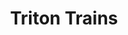 ---
layout: product
product_id: 7028174749758
id: 7028174749758
title: Triton Trains
body_html: >-
  <p><meta charset="utf-8"><span>Taken in New Jersey during the spring of
  2022.</span></p>

  <p><meta charset="utf-8">While waiting to be driven to the helipad for our helicopter trip, the sun peeking through the overcast skies lit up the perfectly aligned cargo trucks in the trainyard. Oddly enough, it's one of my favourite photos from the trip.</p>
vendor: Connell McCarthy
product_type: Posters, Prints, & Visual Artwork
created_at: 2022-07-22T11:57:47-04:00
handle: triton-trains
updated_at: 2022-07-23T13:59:37-04:00
published_at: 2022-07-22T12:01:02-04:00
template_suffix: ""
status: active
published_scope: global
tags: automobiles, batch-06, city, urban
admin_graphql_api_id: gid://shopify/Product/7028174749758
variants:
  - product_id: 7028174749758
    id: 39813197004862
    title: 8x10" / Full Colour
    price: "35.00"
    sku: CM-PP-B6-13-XXS-FC
    position: 1
    inventory_policy: continue
    compare_at_price: null
    fulfillment_service: manual
    inventory_management: shopify
    option1: 8x10"
    option2: Full Colour
    option3: null
    created_at: 2022-07-22T11:57:47-04:00
    updated_at: 2022-07-22T12:01:02-04:00
    taxable: true
    barcode: null
    grams: 208
    image_id: 29499968389182
    weight: 0.208
    weight_unit: kg
    inventory_item_id: 41909001388094
    inventory_quantity: 100
    old_inventory_quantity: 100
    requires_shipping: true
    admin_graphql_api_id: gid://shopify/ProductVariant/39813197004862
  - product_id: 7028174749758
    id: 39813197037630
    title: 8x10" / Black & White
    price: "35.00"
    sku: CM-PP-B6-13-XXS-FC
    position: 2
    inventory_policy: continue
    compare_at_price: null
    fulfillment_service: manual
    inventory_management: shopify
    option1: 8x10"
    option2: Black & White
    option3: null
    created_at: 2022-07-22T11:57:47-04:00
    updated_at: 2022-07-22T12:01:02-04:00
    taxable: true
    barcode: null
    grams: 208
    image_id: 29499968421950
    weight: 0.208
    weight_unit: kg
    inventory_item_id: 41909001420862
    inventory_quantity: 100
    old_inventory_quantity: 100
    requires_shipping: true
    admin_graphql_api_id: gid://shopify/ProductVariant/39813197037630
  - product_id: 7028174749758
    id: 39813197070398
    title: 8.5x11" / Full Colour
    price: "35.00"
    sku: CM-PP-B6-13-XS-FC
    position: 3
    inventory_policy: continue
    compare_at_price: null
    fulfillment_service: manual
    inventory_management: shopify
    option1: 8.5x11"
    option2: Full Colour
    option3: null
    created_at: 2022-07-22T11:57:47-04:00
    updated_at: 2022-07-22T12:01:03-04:00
    taxable: true
    barcode: null
    grams: 208
    image_id: 29499968389182
    weight: 0.208
    weight_unit: kg
    inventory_item_id: 41909001453630
    inventory_quantity: 100
    old_inventory_quantity: 100
    requires_shipping: true
    admin_graphql_api_id: gid://shopify/ProductVariant/39813197070398
  - product_id: 7028174749758
    id: 39813197103166
    title: 8.5x11" / Black & White
    price: "35.00"
    sku: CM-PP-B6-13-XS-BW
    position: 4
    inventory_policy: continue
    compare_at_price: null
    fulfillment_service: manual
    inventory_management: shopify
    option1: 8.5x11"
    option2: Black & White
    option3: null
    created_at: 2022-07-22T11:57:47-04:00
    updated_at: 2022-07-22T12:01:03-04:00
    taxable: true
    barcode: null
    grams: 208
    image_id: 29499968421950
    weight: 0.208
    weight_unit: kg
    inventory_item_id: 41909001486398
    inventory_quantity: 100
    old_inventory_quantity: 100
    requires_shipping: true
    admin_graphql_api_id: gid://shopify/ProductVariant/39813197103166
  - product_id: 7028174749758
    id: 39813197135934
    title: 13x19" / Full Colour
    price: "40.00"
    sku: CM-PP-B6-13-S-FC
    position: 5
    inventory_policy: continue
    compare_at_price: null
    fulfillment_service: manual
    inventory_management: shopify
    option1: 13x19"
    option2: Full Colour
    option3: null
    created_at: 2022-07-22T11:57:47-04:00
    updated_at: 2022-07-22T12:01:03-04:00
    taxable: true
    barcode: null
    grams: 208
    image_id: 29499968389182
    weight: 0.208
    weight_unit: kg
    inventory_item_id: 41909001519166
    inventory_quantity: 100
    old_inventory_quantity: 100
    requires_shipping: true
    admin_graphql_api_id: gid://shopify/ProductVariant/39813197135934
  - product_id: 7028174749758
    id: 39813197168702
    title: 13x19" / Black & White
    price: "40.00"
    sku: CM-PP-B6-13-S-BW
    position: 6
    inventory_policy: continue
    compare_at_price: null
    fulfillment_service: manual
    inventory_management: shopify
    option1: 13x19"
    option2: Black & White
    option3: null
    created_at: 2022-07-22T11:57:47-04:00
    updated_at: 2022-07-22T12:01:03-04:00
    taxable: true
    barcode: null
    grams: 208
    image_id: 29499968421950
    weight: 0.208
    weight_unit: kg
    inventory_item_id: 41909001551934
    inventory_quantity: 100
    old_inventory_quantity: 100
    requires_shipping: true
    admin_graphql_api_id: gid://shopify/ProductVariant/39813197168702
  - product_id: 7028174749758
    id: 39813197201470
    title: 16x20" / Full Colour
    price: "50.00"
    sku: CM-PP-B6-13-M-FC
    position: 7
    inventory_policy: continue
    compare_at_price: null
    fulfillment_service: manual
    inventory_management: shopify
    option1: 16x20"
    option2: Full Colour
    option3: null
    created_at: 2022-07-22T11:57:47-04:00
    updated_at: 2022-07-22T12:01:03-04:00
    taxable: true
    barcode: null
    grams: 208
    image_id: 29499968389182
    weight: 0.208
    weight_unit: kg
    inventory_item_id: 41909001584702
    inventory_quantity: 100
    old_inventory_quantity: 100
    requires_shipping: true
    admin_graphql_api_id: gid://shopify/ProductVariant/39813197201470
  - product_id: 7028174749758
    id: 39813197234238
    title: 16x20" / Black & White
    price: "50.00"
    sku: CM-PP-B6-13-M-BW
    position: 8
    inventory_policy: continue
    compare_at_price: null
    fulfillment_service: manual
    inventory_management: shopify
    option1: 16x20"
    option2: Black & White
    option3: null
    created_at: 2022-07-22T11:57:47-04:00
    updated_at: 2022-07-22T12:01:03-04:00
    taxable: true
    barcode: null
    grams: 208
    image_id: 29499968421950
    weight: 0.208
    weight_unit: kg
    inventory_item_id: 41909001617470
    inventory_quantity: 100
    old_inventory_quantity: 100
    requires_shipping: true
    admin_graphql_api_id: gid://shopify/ProductVariant/39813197234238
  - product_id: 7028174749758
    id: 39813197267006
    title: 20x24" / Full Colour
    price: "60.00"
    sku: CM-PP-B6-13-L-FC
    position: 9
    inventory_policy: continue
    compare_at_price: null
    fulfillment_service: manual
    inventory_management: shopify
    option1: 20x24"
    option2: Full Colour
    option3: null
    created_at: 2022-07-22T11:57:47-04:00
    updated_at: 2022-07-22T12:01:03-04:00
    taxable: true
    barcode: null
    grams: 208
    image_id: 29499968389182
    weight: 0.208
    weight_unit: kg
    inventory_item_id: 41909001650238
    inventory_quantity: 100
    old_inventory_quantity: 100
    requires_shipping: true
    admin_graphql_api_id: gid://shopify/ProductVariant/39813197267006
  - product_id: 7028174749758
    id: 39813197299774
    title: 20x24" / Black & White
    price: "60.00"
    sku: CM-PP-B6-13-L-BW
    position: 10
    inventory_policy: continue
    compare_at_price: null
    fulfillment_service: manual
    inventory_management: shopify
    option1: 20x24"
    option2: Black & White
    option3: null
    created_at: 2022-07-22T11:57:47-04:00
    updated_at: 2022-07-22T12:01:03-04:00
    taxable: true
    barcode: null
    grams: 208
    image_id: 29499968421950
    weight: 0.208
    weight_unit: kg
    inventory_item_id: 41909001683006
    inventory_quantity: 100
    old_inventory_quantity: 100
    requires_shipping: true
    admin_graphql_api_id: gid://shopify/ProductVariant/39813197299774
  - product_id: 7028174749758
    id: 39813197332542
    title: 20x30" / Full Colour
    price: "70.00"
    sku: CM-PP-B6-13-XL-FC
    position: 11
    inventory_policy: continue
    compare_at_price: null
    fulfillment_service: manual
    inventory_management: shopify
    option1: 20x30"
    option2: Full Colour
    option3: null
    created_at: 2022-07-22T11:57:47-04:00
    updated_at: 2022-07-22T12:01:03-04:00
    taxable: true
    barcode: null
    grams: 208
    image_id: 29499968389182
    weight: 0.208
    weight_unit: kg
    inventory_item_id: 41909001715774
    inventory_quantity: 100
    old_inventory_quantity: 100
    requires_shipping: true
    admin_graphql_api_id: gid://shopify/ProductVariant/39813197332542
  - product_id: 7028174749758
    id: 39813197365310
    title: 20x30" / Black & White
    price: "70.00"
    sku: CM-PP-B6-13-XL-BW
    position: 12
    inventory_policy: continue
    compare_at_price: null
    fulfillment_service: manual
    inventory_management: shopify
    option1: 20x30"
    option2: Black & White
    option3: null
    created_at: 2022-07-22T11:57:47-04:00
    updated_at: 2022-07-22T12:01:03-04:00
    taxable: true
    barcode: null
    grams: 208
    image_id: 29499968421950
    weight: 0.208
    weight_unit: kg
    inventory_item_id: 41909001748542
    inventory_quantity: 100
    old_inventory_quantity: 100
    requires_shipping: true
    admin_graphql_api_id: gid://shopify/ProductVariant/39813197365310
  - product_id: 7028174749758
    id: 39813197398078
    title: 24x36" / Full Colour
    price: "90.00"
    sku: CM-PP-B6-13-XXL-FC
    position: 13
    inventory_policy: continue
    compare_at_price: null
    fulfillment_service: manual
    inventory_management: shopify
    option1: 24x36"
    option2: Full Colour
    option3: null
    created_at: 2022-07-22T11:57:47-04:00
    updated_at: 2022-07-22T12:01:03-04:00
    taxable: true
    barcode: null
    grams: 208
    image_id: 29499968389182
    weight: 0.208
    weight_unit: kg
    inventory_item_id: 41909001781310
    inventory_quantity: 100
    old_inventory_quantity: 100
    requires_shipping: true
    admin_graphql_api_id: gid://shopify/ProductVariant/39813197398078
  - product_id: 7028174749758
    id: 39813197430846
    title: 24x36" / Black & White
    price: "90.00"
    sku: CM-PP-B6-13-XXL-BW
    position: 14
    inventory_policy: continue
    compare_at_price: null
    fulfillment_service: manual
    inventory_management: shopify
    option1: 24x36"
    option2: Black & White
    option3: null
    created_at: 2022-07-22T11:57:47-04:00
    updated_at: 2022-07-22T12:01:03-04:00
    taxable: true
    barcode: null
    grams: 208
    image_id: 29499968421950
    weight: 0.208
    weight_unit: kg
    inventory_item_id: 41909001814078
    inventory_quantity: 100
    old_inventory_quantity: 100
    requires_shipping: true
    admin_graphql_api_id: gid://shopify/ProductVariant/39813197430846
  - product_id: 7028174749758
    id: 39813197463614
    title: 30x40" / Full Colour
    price: "100.00"
    sku: CM-PP-B6-13-XXXL-FC
    position: 15
    inventory_policy: continue
    compare_at_price: null
    fulfillment_service: manual
    inventory_management: shopify
    option1: 30x40"
    option2: Full Colour
    option3: null
    created_at: 2022-07-22T11:57:47-04:00
    updated_at: 2022-07-22T12:01:03-04:00
    taxable: true
    barcode: null
    grams: 208
    image_id: 29499968389182
    weight: 0.208
    weight_unit: kg
    inventory_item_id: 41909001846846
    inventory_quantity: 100
    old_inventory_quantity: 100
    requires_shipping: true
    admin_graphql_api_id: gid://shopify/ProductVariant/39813197463614
  - product_id: 7028174749758
    id: 39813197496382
    title: 30x40" / Black & White
    price: "100.00"
    sku: CM-PP-B6-13-XXXL-BW
    position: 16
    inventory_policy: continue
    compare_at_price: null
    fulfillment_service: manual
    inventory_management: shopify
    option1: 30x40"
    option2: Black & White
    option3: null
    created_at: 2022-07-22T11:57:47-04:00
    updated_at: 2022-07-22T12:01:03-04:00
    taxable: true
    barcode: null
    grams: 208
    image_id: 29499968421950
    weight: 0.208
    weight_unit: kg
    inventory_item_id: 41909001879614
    inventory_quantity: 100
    old_inventory_quantity: 100
    requires_shipping: true
    admin_graphql_api_id: gid://shopify/ProductVariant/39813197496382
options:
  - product_id: 7028174749758
    id: 9035325636670
    name: Size
    position: 1
    values:
      - 8x10"
      - 8.5x11"
      - 13x19"
      - 16x20"
      - 20x24"
      - 20x30"
      - 24x36"
      - 30x40"
  - product_id: 7028174749758
    id: 9035325669438
    name: Color
    position: 2
    values:
      - Full Colour
      - Black & White
images:
  - product_id: 7028174749758
    id: 29499968389182
    position: 1
    created_at: 2022-07-22T11:57:56-04:00
    updated_at: 2022-07-22T11:58:00-04:00
    alt: null
    width: 1000
    height: 1500
    src: https://cdn.shopify.com/s/files/1/1624/2355/products/triton-trains-colour.jpg?v=1658505480
    variant_ids:
      - 39813197004862
      - 39813197070398
      - 39813197135934
      - 39813197201470
      - 39813197267006
      - 39813197332542
      - 39813197398078
      - 39813197463614
    admin_graphql_api_id: gid://shopify/ProductImage/29499968389182
  - product_id: 7028174749758
    id: 29499968421950
    position: 2
    created_at: 2022-07-22T11:57:57-04:00
    updated_at: 2022-07-22T11:58:00-04:00
    alt: null
    width: 1000
    height: 1500
    src: https://cdn.shopify.com/s/files/1/1624/2355/products/triton-trains-bw.jpg?v=1658505480
    variant_ids:
      - 39813197037630
      - 39813197103166
      - 39813197168702
      - 39813197234238
      - 39813197299774
      - 39813197365310
      - 39813197430846
      - 39813197496382
    admin_graphql_api_id: gid://shopify/ProductImage/29499968421950
  - product_id: 7028174749758
    id: 29499968454718
    position: 3
    created_at: 2022-07-22T11:57:57-04:00
    updated_at: 2022-07-22T11:58:00-04:00
    alt: null
    width: 2000
    height: 1800
    src: https://cdn.shopify.com/s/files/1/1624/2355/products/PAR_02_0001_88d14223-9d98-4e99-8a7a-7874e833d793.png?v=1658505480
    variant_ids: []
    admin_graphql_api_id: gid://shopify/ProductImage/29499968454718
image:
  product_id: 7028174749758
  id: 29499968389182
  position: 1
  created_at: 2022-07-22T11:57:56-04:00
  updated_at: 2022-07-22T11:58:00-04:00
  alt: null
  width: 1000
  height: 1500
  src: https://cdn.shopify.com/s/files/1/1624/2355/products/triton-trains-colour.jpg?v=1658505480
  variant_ids:
    - 39813197004862
    - 39813197070398
    - 39813197135934
    - 39813197201470
    - 39813197267006
    - 39813197332542
    - 39813197398078
    - 39813197463614
  admin_graphql_api_id: gid://shopify/ProductImage/29499968389182

---